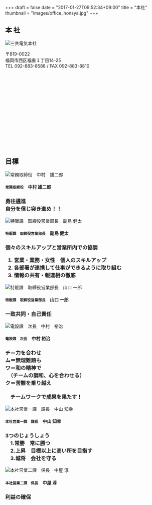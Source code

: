 +++
draft = false
date = "2017-01-27T09:52:34+09:00"
title = "本社"
thumbnail = "images/office_honsya.jpg"
+++
[]()
        <div class="page-header2 text-left">
          <h2 class="headline rich_font h1_title">本  社</h2>
        </div>
        <div class="row">
          <div class="col-sm-6"> <img src="images/office_honsya.jpg" class="img-responsive img_office" alt="三共電気本社"> </div>
          <div class="col-sm-6">
            <p>〒819-0022<br>
              福岡市西区福重１丁目14-25<br>
              TEL 092-883-8588&nbsp;/&nbsp;FAX 092-883-8810</p>
            <!--グーグルマップ▼ --> 
            <!-- body onload="initialize();" -->
            <div id="map_canvas" style="width:100%;height:235px;"></div>
            <!-- / グーグルマップ▲   --> 
          </div>
        </div>
        <!--本社▲-->
        <div class="page-header2 text-left margin-t-20">
          <h2 class="headline rich_font h1_title">目標</h2>
        </div>
        <div class="row margin-t-20">
          <div class="col-sm-3"><img src="images/office_08.jpg" class="img-responsive img-thumbnail" alt="常務取締役　中村　雄二郎"/> </div>
          <div class="col-sm-9">
            <h4 align="left" class="rich_font"><small>常務取締役</small>　中村 雄二郎</h4>
            <h3 class="rich_font h3_00">勇往邁進<br>
              自分を信じ突き進め！！ </h3>
          </div>
        </div>
        <div class="row margin-t-20">
          <div class="col-sm-3"><img src="images/office_10.jpg" class="img-responsive img-thumbnail" alt="特販課　取締役営業部長　副島 健太"/> </div>
          <div class="col-sm-9">
            <h4 align="left" class="rich_font"><small>特販課　取締役営業部長</small>　副島 健太</h4>
            <h3 class="rich_font h3_00">個々のスキルアップと営業所内での協調
              <ol>
                <li>営業・業務・女性　個人のスキルアップ</li>
                <li>各部署が連携して仕事ができるように取り組む</li>
                <li>情報の共有・報連相の徹底</li>
              </ol>
            </h3>
          </div>
        </div>
        <div class="row margin-t-20">
          <div class="col-md-3"><img src="images/office_09.jpg" class="img-responsive img-thumbnail" alt="特販課　取締役営業部長　山口 一郎"/> </div>
          <div class="col-md-9">
            <h4 align="left" class="rich_font"><small>特販課　取締役営業部長</small>　山口 一郎</h4>
            <h3 class="rich_font h3_00">一致共同・自己責任</h3>
          </div>
        </div>
        <div class="row margin-t-20">
          <div class="col-sm-3"><img src="images/office_01.jpg" class="img-responsive img-thumbnail" alt="電設課　次長　中村　裕治"/> </div>
          <div class="col-sm-9">
            <h4 align="left" class="rich_font"><small>電設課　次長</small>　中村 裕治 </h4>
            <h3 class="rich_font h3_00">チ＝力を合わせ<br>
              ム＝無理難題も<br>
              ワ＝和の精神で<br>
             　（チームの調和、心を合わせる）<br>
              ク＝苦難を乗り越え<br><br>
              　チームワークで成果を果たす！</h3>
          </div>
        </div>
        <div class="row margin-t-20">
          <div class="col-sm-3"><img src="images/office_11.jpg" class="img-responsive img-thumbnail" alt="本社営業一課　課長　中山 知幸"/> </div>
          <div class="col-sm-9">
            <h4 align="left" class="rich_font"><small>本社営業一課　課長</small>　中山 知幸 </h4>
            <h3 class="rich_font h3_00">3つのじょうしょう<br>
　1.常勝　常に勝つ<br>　2.上昇　目標以上に高い所を目指す<br>　3.城将　会社を守る</h3>
          </div>
        </div>
        <div class="row margin-t-20">
          <div class="col-sm-3"><img src="images/office_12.jpg" class="img-responsive img-thumbnail" alt="本社営業二課　係長　中屋 淳"/> </div>
          <div class="col-sm-9">
            <h4 align="left" class="rich_font"><small>本社営業二課　係長</small>　中屋 淳 </h4>
            <h3 class="rich_font h3_00">利益の確保</h3>
          </div>
        </div>
